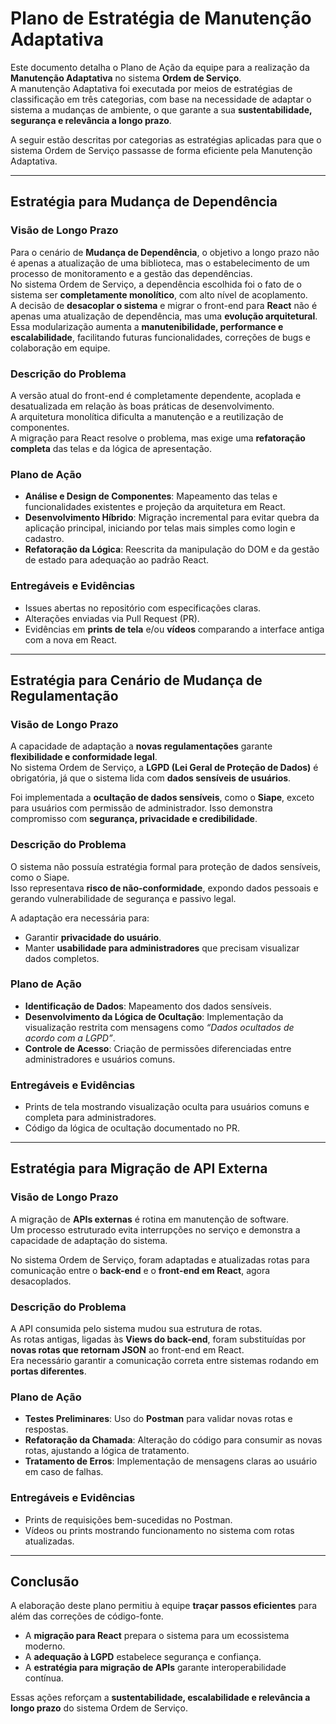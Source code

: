 # Plano de Estratégia de Manutenção Adaptativa

Este documento detalha o Plano de Ação da equipe para a realização da **Manutenção Adaptativa** no sistema **Ordem de Serviço**.  
A manutenção Adaptativa foi executada por meios de estratégias de classificação em três categorias, com base na necessidade de adaptar o sistema a mudanças de ambiente, o que garante a sua **sustentabilidade, segurança e relevância a longo prazo**.  

A seguir estão descritas por categorias as estratégias aplicadas para que o sistema Ordem de Serviço passasse de forma eficiente pela Manutenção Adaptativa.

---

## Estratégia para Mudança de Dependência

### Visão de Longo Prazo
Para o cenário de **Mudança de Dependência**, o objetivo a longo prazo não é apenas a atualização de uma biblioteca, mas o estabelecimento de um processo de monitoramento e a gestão das dependências.  
No sistema Ordem de Serviço, a dependência escolhida foi o fato de o sistema ser **completamente monolítico**, com alto nível de acoplamento.  
A decisão de **desacoplar o sistema** e migrar o front-end para **React** não é apenas uma atualização de dependência, mas uma **evolução arquitetural**. Essa modularização aumenta a **manutenibilidade, performance e escalabilidade**, facilitando futuras funcionalidades, correções de bugs e colaboração em equipe.

### Descrição do Problema
A versão atual do front-end é completamente dependente, acoplada e desatualizada em relação às boas práticas de desenvolvimento.  
A arquitetura monolítica dificulta a manutenção e a reutilização de componentes.  
A migração para React resolve o problema, mas exige uma **refatoração completa** das telas e da lógica de apresentação.

### Plano de Ação
- **Análise e Design de Componentes**: Mapeamento das telas e funcionalidades existentes e projeção da arquitetura em React.  
- **Desenvolvimento Híbrido**: Migração incremental para evitar quebra da aplicação principal, iniciando por telas mais simples como login e cadastro.  
- **Refatoração da Lógica**: Reescrita da manipulação do DOM e da gestão de estado para adequação ao padrão React.  

### Entregáveis e Evidências
- Issues abertas no repositório com especificações claras.  
- Alterações enviadas via Pull Request (PR).  
- Evidências em **prints de tela** e/ou **vídeos** comparando a interface antiga com a nova em React.  

---

## Estratégia para Cenário de Mudança de Regulamentação

### Visão de Longo Prazo
A capacidade de adaptação a **novas regulamentações** garante **flexibilidade e conformidade legal**.  
No sistema Ordem de Serviço, a **LGPD (Lei Geral de Proteção de Dados)** é obrigatória, já que o sistema lida com **dados sensíveis de usuários**.  

Foi implementada a **ocultação de dados sensíveis**, como o **Siape**, exceto para usuários com permissão de administrador. Isso demonstra compromisso com **segurança, privacidade e credibilidade**.

### Descrição do Problema
O sistema não possuía estratégia formal para proteção de dados sensíveis, como o Siape.  
Isso representava **risco de não-conformidade**, expondo dados pessoais e gerando vulnerabilidade de segurança e passivo legal.  

A adaptação era necessária para:
- Garantir **privacidade do usuário**.  
- Manter **usabilidade para administradores** que precisam visualizar dados completos.  

### Plano de Ação
- **Identificação de Dados**: Mapeamento dos dados sensíveis.  
- **Desenvolvimento da Lógica de Ocultação**: Implementação da visualização restrita com mensagens como *“Dados ocultados de acordo com a LGPD”*.  
- **Controle de Acesso**: Criação de permissões diferenciadas entre administradores e usuários comuns.  

### Entregáveis e Evidências
- Prints de tela mostrando visualização oculta para usuários comuns e completa para administradores.  
- Código da lógica de ocultação documentado no PR.  

---

## Estratégia para Migração de API Externa

### Visão de Longo Prazo
A migração de **APIs externas** é rotina em manutenção de software.  
Um processo estruturado evita interrupções no serviço e demonstra a capacidade de adaptação do sistema.  

No sistema Ordem de Serviço, foram adaptadas e atualizadas rotas para comunicação entre o **back-end** e o **front-end em React**, agora desacoplados.

### Descrição do Problema
A API consumida pelo sistema mudou sua estrutura de rotas.  
As rotas antigas, ligadas às **Views do back-end**, foram substituídas por **novas rotas que retornam JSON** ao front-end em React.  
Era necessário garantir a comunicação correta entre sistemas rodando em **portas diferentes**.  

### Plano de Ação
- **Testes Preliminares**: Uso do **Postman** para validar novas rotas e respostas.  
- **Refatoração da Chamada**: Alteração do código para consumir as novas rotas, ajustando a lógica de tratamento.  
- **Tratamento de Erros**: Implementação de mensagens claras ao usuário em caso de falhas.  

### Entregáveis e Evidências
- Prints de requisições bem-sucedidas no Postman.  
- Vídeos ou prints mostrando funcionamento no sistema com rotas atualizadas.  

---

## Conclusão

A elaboração deste plano permitiu à equipe **traçar passos eficientes** para além das correções de código-fonte.  

- A **migração para React** prepara o sistema para um ecossistema moderno.  
- A **adequação à LGPD** estabelece segurança e confiança.  
- A **estratégia para migração de APIs** garante interoperabilidade contínua.  

Essas ações reforçam a **sustentabilidade, escalabilidade e relevância a longo prazo** do sistema Ordem de Serviço.
